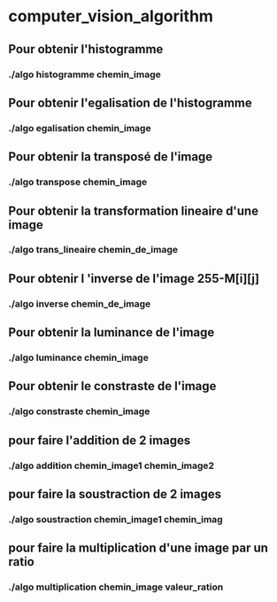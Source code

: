 # computer_vision_algorithm

## Pour obtenir l'histogramme
  ### ./algo histogramme chemin_image

## Pour obtenir l'egalisation de l'histogramme
  ### ./algo egalisation chemin_image

## Pour obtenir la transposé de l'image
  ### ./algo transpose chemin_image

## Pour obtenir la transformation lineaire d'une image 
  ### ./algo  trans_lineaire chemin_de_image

## Pour obtenir l 'inverse de l'image 255-M[i][j]
  ### ./algo inverse chemin_de_image

## Pour obtenir la luminance de l'image 
  ### ./algo luminance chemin_image

## Pour obtenir le constraste de l'image 
  ### ./algo constraste chemin_image



## pour  faire l'addition de 2 images 
  ### ./algo addition chemin_image1 chemin_image2


## pour  faire la soustraction de 2 images 
  ### ./algo soustraction chemin_image1 chemin_imag


## pour  faire la multiplication d'une image par un ratio 
  ### ./algo multiplication chemin_image valeur_ration
